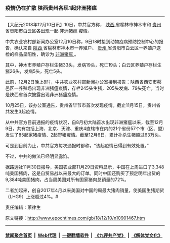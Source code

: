 ### 疫情仍在扩散 陕西贵州各现1起非洲猪瘟　
------------------------

<p>
 【大纪元2018年12月10日讯】10日，中共官方称，
 <a href="http://www.epochtimes.com/gb/tag/%E9%99%95%E8%A5%BF.html">
  陕西
 </a>
 省榆林市神木市和
 <a href="http://www.epochtimes.com/gb/tag/%E8%B4%B5%E5%B7%9E.html">
  贵州
 </a>
 省贵阳市白云区各出现一起
 <a href="http://www.epochtimes.com/gb/tag/%E9%9D%9E%E6%B4%B2%E7%8C%AA%E7%98%9F.html">
  非洲猪瘟
 </a>
 疫情。
</p>
<p>
 中共农业农村部新闻办公室12月10日称，9日18时接到动物疫病预防控制中心的报告，确认来自
 <a href="http://www.epochtimes.com/gb/tag/%E9%99%95%E8%A5%BF.html">
  陕西
 </a>
 省榆林市神木市一养殖户、
 <a href="http://www.epochtimes.com/gb/tag/%E8%B4%B5%E5%B7%9E.html">
  贵州
 </a>
 省贵阳市白云区一养殖户送检的样品呈阳性，确诊为
 <a href="http://www.epochtimes.com/gb/tag/%E9%9D%9E%E6%B4%B2%E7%8C%AA%E7%98%9F.html">
  非洲猪瘟
 </a>
 。
</p>
<p>
 其中，神木市养殖户存栏生猪33头，发病19头，死亡19头；白云区养殖户存栏生猪26头，发病5头，死亡5头。
</p>
<p>
 此前，12月2日晚上8时，中共农业农村部新闻办公室接到报告：陕西省西安市鄠邑区一养殖场出现非洲猪瘟疫情，存栏245头生猪，205头发病、79头死亡。当时是陕西省首次披露出现非洲猪瘟疫情。
</p>
<p>
 10月25日，该办公室通告，贵州省毕节市首次发现疫情。截止11月15日，贵州省共发生3起疫情。
</p>
<p>
 从中共官方目前通报的疫情状况，自8月初大陆首次出现非洲猪瘟以来，截至12月9日，共有包括上海、北京、天津、重庆4直辖市在内的21个省份57个市（区、盟）发生了85起家猪疫情、2起野猪疫情。截至12月6日，累计扑杀生猪超过63万头。
</p>
<p>
 可是到目前为止，中共官方每次通报时都称，“该起疫情已得到有效处置。”
</p>
<p>
 不过，中共的做法已经明显露馅。
</p>
<p>
 据路透社11月30日报导，美国农业部11月29日资料显示，中国在上周进口了3,348吨美国猪肉，这是自贸易战以来最大的订单。同时中国还购买了预定明年出货的9,384吨美国猪肉，占当周美国对所有国家猪肉总销量的72%。
</p>
<p>
 二者加起来，创自2017年4月以来美国对中国的周最大猪肉销量，使美国生猪期货（LHG9）上涨超过4%。#
</p>
<p>
 责任编辑：萧律生
</p>

原文链接：http://www.epochtimes.com/gb/18/12/10/n10901467.htm


------------------------
#### [禁闻聚合首页](https://github.com/gfw-breaker/banned-news/blob/master/README.md) &nbsp;|&nbsp; [Web代理](https://github.com/gfw-breaker/open-proxy/blob/master/README.md) &nbsp;|&nbsp; [一键翻墙软件](https://github.com/gfw-breaker/nogfw/blob/master/README.md) &nbsp;|&nbsp; [《九评共产党》](https://github.com/gfw-breaker/9ping.md/blob/master/README.md#九评之一评共产党是什么) &nbsp;|&nbsp; [《解体党文化》](https://github.com/gfw-breaker/jtdwh.md/blob/master/README.md#绪论)